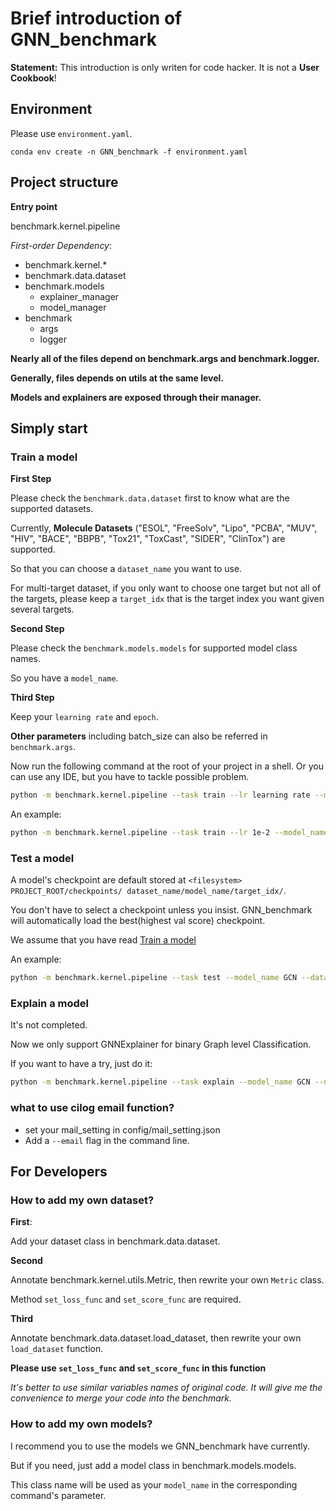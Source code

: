 # Brief introduction of GNN_benchmark

**Statement:** This introduction is only writen for code hacker.
It is not a **User Cookbook**!

## Environment

Please use `environment.yaml`.

`conda env create -n GNN_benchmark -f environment.yaml`

## Project structure

**Entry point**

benchmark.kernel.pipeline

*First-order Dependency*:
* benchmark.kernel.*
* benchmark.data.dataset
* benchmark.models
    * explainer_manager
    * model_manager
* benchmark
    * args
    * logger

**Nearly all of the files depend on benchmark.args and
benchmark.logger.**

**Generally, files depends on utils at the same level.**

**Models and explainers are exposed through their manager.**


## Simply start

### Train a model

**First Step**

Please check the `benchmark.data.dataset` first to know what are the supported
datasets. 

Currently, **Molecule Datasets** ("ESOL", "FreeSolv", "Lipo", "PCBA", "MUV", "HIV",
    "BACE", "BBPB", "Tox21", "ToxCast", "SIDER", "ClinTox") are supported.
    
So that you can choose a `dataset_name` you want to use.

For multi-target dataset, if you only want to choose one target but not
all of the targets, please keep a `target_idx` that is the target index you want given
several targets.

**Second Step**

Please check the `benchmark.models.models` for supported model class names.

So you have a `model_name`.


**Third Step**

Keep your `learning rate` and `epoch`.

**Other parameters** including batch_size can also be referred in
`benchmark.args`.

Now run the following command at the root of your project in a shell. Or you can use any
IDE, but you have to tackle possible problem.

```bash
python -m benchmark.kernel.pipeline --task train --lr learning rate --model_name model_name --dataset_name dataset_name --target_idx target_idx --epoch epoch
```

An example:
```bash
python -m benchmark.kernel.pipeline --task train --lr 1e-2 --model_name GCN --dataset_name tox21 --target_idx 2 --epoch 1000
```

### Test a model

A model's checkpoint are default stored at `<filesystem> PROJECT_ROOT/checkpoints/
dataset_name/model_name/target_idx/`.

You don't have to select a checkpoint unless you insist.
GNN_benchmark will automatically load the best(highest val score) checkpoint.

We assume that you have read [Train a model](#train-a-model)

An example:
```bash
python -m benchmark.kernel.pipeline --task test --model_name GCN --dataset_name clintox --target_idx 0
```

### Explain a model

It's not completed.

Now we only support GNNExplainer for binary Graph level Classification.

If you want to have a try, just do it:

```bash
python -m benchmark.kernel.pipeline --task explain --model_name GCN --dataset_name clintox --target_idx 0
```

### what to use cilog email function?

* set your mail_setting in config/mail_setting.json
* Add a `--email` flag in the command line.

## For Developers

### How to add my own dataset?

**First**:

Add your dataset class in benchmark.data.dataset.

**Second**

Annotate benchmark.kernel.utils.Metric, then rewrite your own `Metric` class.

Method `set_loss_func` and `set_score_func` are required.

**Third**

Annotate benchmark.data.dataset.load_dataset, then rewrite your own `load_dataset` function.

**Please use `set_loss_func` and `set_score_func` in this function**

*It's better to use similar variables names of original code.
It will give me the convenience to merge your code into the benchmark.*
    
### How to add my own models?

I recommend you to use the models we GNN_benchmark have currently.

But if you need, just add a model class in benchmark.models.models.

This class name will be used as your `model_name` in the corresponding command's parameter.    
    
    
    
